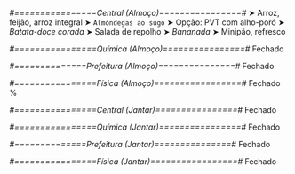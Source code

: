 
*#================Central (Almoço)================#*
➤ Arroz, feijão, arroz integral
➤ `Almôndegas ao sugo`
➤ Opção: PVT com alho-poró
➤ *Batata-doce corada*
➤ Salada de repolho
➤ *Bananada*
➤ Minipão, refresco

*#================Química (Almoço)================#*
Fechado

*#==============Prefeitura (Almoço)===============#*
Fechado

*#================Física (Almoço)=================#*
Fechado
%

*#================Central (Jantar)================#*
Fechado

*#================Química (Jantar)================#*
Fechado

*#==============Prefeitura (Jantar)===============#*
Fechado

*#================Física (Jantar)=================#*
Fechado
